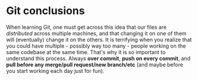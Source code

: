 # Git conclusions

When learning Git, one must get across this idea that our files are *distributed* across multiple machines, and that changing it on one of them will (eventually) change it on the others. It is terrifying when you realize that you could have multiple - possibly way too many - people working on the same codebase at the same time. That's why it is so important to understand this process. Always **over commit**, **push on every commit**, and **pull before any merge/pull request/new branch/etc** (and maybe before you start working each day just for fun).
